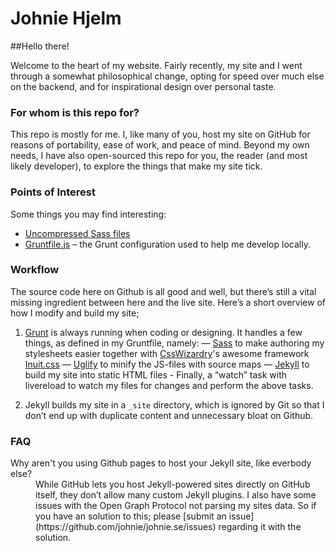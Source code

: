 # Johnie Hjelm

##Hello there!

Welcome to the heart of my website. Fairly recently, my site and I went through a somewhat philosophical change, opting for speed over much else on the backend, and for inspirational design over personal taste.

### For whom is this repo for?

This repo is mostly for me. I, like many of you, host my site on GitHub for reasons of portability, ease of work, and peace of mind. Beyond my own needs, I have also open-sourced this repo for you, the reader (and most likely developer), to explore the things that make my site tick.


### Points of Interest

Some things you may find interesting:
* [Uncompressed Sass files](https://github.com/johnie/johnie.se/tree/master/style)
* [Gruntfile.js](https://github.com/johnie/johnie.se/blob/master/Gruntfile.js) – the Grunt configuration used to help me develop locally.

### Workflow
The source code here on Github is all good and well, but there’s still a vital missing ingredient between here and the live site. Here’s a short overview of how I modify and build my site;

1. [Grunt](http://gruntjs.com/) is always running when coding or designing. It handles a few things, as defined in my Gruntfile, namely: — [Sass](http://sass-lang.com/) to make authoring my stylesheets easier together with [CssWizardry](http://csswizardry.com/)'s awesome framework [Inuit.css](http://inuitcss.com/) — [Uglify](https://github.com/gruntjs/grunt-contrib-uglify) to minify the JS-files with source maps — [Jekyll](http://jekyllrb.com/) to build my site into static HTML files - Finally, a “watch” task with livereload to watch my files for changes and perform the above tasks.

2. Jekyll builds my site in a <code>_site</code> directory, which is ignored by Git so that I don’t end up with duplicate content and unnecessary bloat on Github.

### FAQ

<dl>
  <dt>Why aren't you using Github pages to host your Jekyll site, like everbody else?</dt>
  <dd>While GitHub lets you host Jekyll-powered sites directly on GitHub itself, they don’t allow many custom Jekyll plugins. I also have some issues with the Open Graph Protocol not parsing my sites data. So if you have an solution to this; please [submit an issue](https://github.com/johnie/johnie.se/issues) regarding it with the solution.</dd>
</dl>
